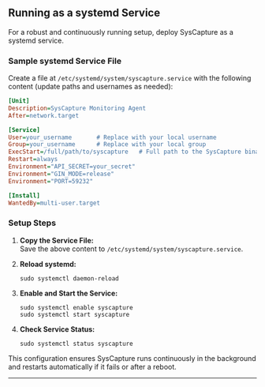 ## Running as a systemd Service

For a robust and continuously running setup, deploy SysCapture as a systemd service.

### Sample systemd Service File

Create a file at `/etc/systemd/system/syscapture.service` with the following content (update paths and usernames as needed):

```ini
[Unit]
Description=SysCapture Monitoring Agent
After=network.target

[Service]
User=your_username       # Replace with your local username
Group=your_username      # Replace with your local group
ExecStart=/full/path/to/syscapture   # Full path to the SysCapture binary
Restart=always
Environment="API_SECRET=your_secret"
Environment="GIN_MODE=release"
Environment="PORT=59232"

[Install]
WantedBy=multi-user.target
```

### Setup Steps

1. **Copy the Service File:**  
   Save the above content to `/etc/systemd/system/syscapture.service`.

2. **Reload systemd:**

    ```shell
    sudo systemctl daemon-reload
    ```

3. **Enable and Start the Service:**

    ```shell
    sudo systemctl enable syscapture
    sudo systemctl start syscapture
    ```

4. **Check Service Status:**

    ```shell
    sudo systemctl status syscapture
    ```

This configuration ensures SysCapture runs continuously in the background and restarts automatically if it fails or after a reboot.

---